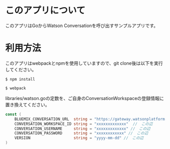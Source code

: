 # このアプリについて

このアプリはGoからWatson Conversationを呼び出すサンプルアプリです。

# 利用方法

このアプリはwebpackとnpmを使用していますので、git clone後は以下を実行してください。

```
$ npm install

$ webpack
```

libraries/watson.goの定数を、ご自身のConversationWorkspaceの登録情報に置き換えてください。

```go:libraries/watson.go
const (
    BLUEMIX_CONVERSATION_URL  string = "https://gateway.watsonplatform.net/conversation/api/v1/workspaces/%s/message?version=%s"
    CONVERSATION_WORKSPACE_ID string = "xxxxxxxxxxxxx"  //　この辺
    CONVERSATION_USERNAME     string = "xxxxxxxxxxxxx" //　この辺
    CONVERSATION_PASSWORD     string = "xxxxxxxxxxxx" //　この辺
    VERSION                   string = "yyyy-mm-dd" //　この辺
)
```
